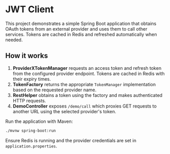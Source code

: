 # JWT Client

This project demonstrates a simple Spring Boot application that obtains OAuth tokens from an external provider and uses them to call other services. Tokens are cached in Redis and refreshed automatically when needed.

## How it works

1. **ProviderXTokenManager** requests an access token and refresh token from the configured provider endpoint. Tokens are cached in Redis with their expiry times.
2. **TokenFactory** returns the appropriate `TokenManager` implementation based on the requested provider name.
3. **RestHelper** obtains a token using the factory and makes authenticated HTTP requests.
4. **DemoController** exposes `/demo/call` which proxies GET requests to another URL using the selected provider's token.

Run the application with Maven:

```bash
./mvnw spring-boot:run
```

Ensure Redis is running and the provider credentials are set in `application.properties`.
